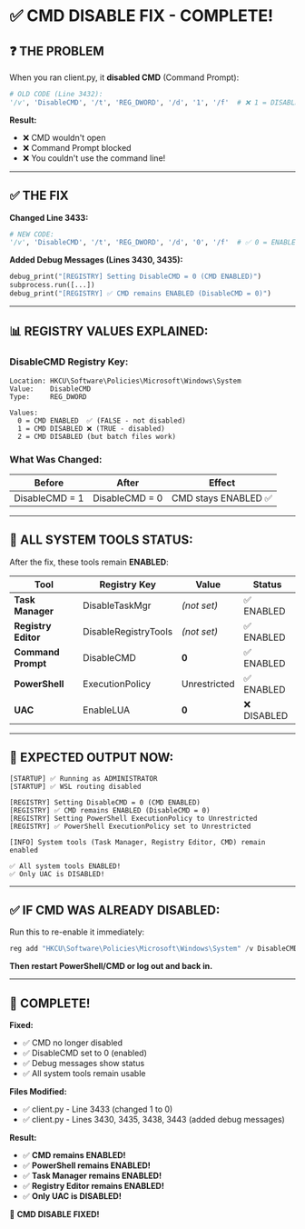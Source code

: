 # ✅ CMD DISABLE FIX - COMPLETE!

## ❓ THE PROBLEM

When you ran client.py, it **disabled CMD** (Command Prompt):

```python
# OLD CODE (Line 3432):
'/v', 'DisableCMD', '/t', 'REG_DWORD', '/d', '1', '/f'  # ❌ 1 = DISABLED
```

**Result:**
- ❌ CMD wouldn't open
- ❌ Command Prompt blocked
- ❌ You couldn't use the command line!

---

## ✅ THE FIX

**Changed Line 3433:**

```python
# NEW CODE:
'/v', 'DisableCMD', '/t', 'REG_DWORD', '/d', '0', '/f'  # ✅ 0 = ENABLED
```

**Added Debug Messages (Lines 3430, 3435):**

```python
debug_print("[REGISTRY] Setting DisableCMD = 0 (CMD ENABLED)")
subprocess.run([...])
debug_print("[REGISTRY] ✅ CMD remains ENABLED (DisableCMD = 0)")
```

---

## 📊 **REGISTRY VALUES EXPLAINED:**

### **DisableCMD Registry Key:**
```
Location: HKCU\Software\Policies\Microsoft\Windows\System
Value:    DisableCMD
Type:     REG_DWORD

Values:
  0 = CMD ENABLED  ✅ (FALSE - not disabled)
  1 = CMD DISABLED ❌ (TRUE - disabled)
  2 = CMD DISABLED (but batch files work)
```

### **What Was Changed:**

| Before | After | Effect |
|--------|-------|--------|
| DisableCMD = 1 | DisableCMD = 0 | CMD stays ENABLED ✅ |

---

## 🎯 **ALL SYSTEM TOOLS STATUS:**

After the fix, these tools remain **ENABLED**:

| Tool | Registry Key | Value | Status |
|------|--------------|-------|--------|
| **Task Manager** | DisableTaskMgr | *(not set)* | ✅ ENABLED |
| **Registry Editor** | DisableRegistryTools | *(not set)* | ✅ ENABLED |
| **Command Prompt** | DisableCMD | **0** | ✅ ENABLED |
| **PowerShell** | ExecutionPolicy | Unrestricted | ✅ ENABLED |
| **UAC** | EnableLUA | **0** | ❌ DISABLED |

---

## 🚀 **EXPECTED OUTPUT NOW:**

```
[STARTUP] ✅ Running as ADMINISTRATOR
[STARTUP] ✅ WSL routing disabled

[REGISTRY] Setting DisableCMD = 0 (CMD ENABLED)
[REGISTRY] ✅ CMD remains ENABLED (DisableCMD = 0)
[REGISTRY] Setting PowerShell ExecutionPolicy to Unrestricted
[REGISTRY] ✅ PowerShell ExecutionPolicy set to Unrestricted

[INFO] System tools (Task Manager, Registry Editor, CMD) remain enabled

✅ All system tools ENABLED!
✅ Only UAC is DISABLED!
```

---

## ✅ **IF CMD WAS ALREADY DISABLED:**

Run this to re-enable it immediately:

```powershell
reg add "HKCU\Software\Policies\Microsoft\Windows\System" /v DisableCMD /t REG_DWORD /d 0 /f
```

**Then restart PowerShell/CMD or log out and back in.**

---

## 🎉 **COMPLETE!**

**Fixed:**
- ✅ CMD no longer disabled
- ✅ DisableCMD set to 0 (enabled)
- ✅ Debug messages show status
- ✅ All system tools remain usable

**Files Modified:**
- ✅ client.py - Line 3433 (changed 1 to 0)
- ✅ client.py - Lines 3430, 3435, 3438, 3443 (added debug messages)

**Result:**
- ✅ **CMD remains ENABLED!**
- ✅ **PowerShell remains ENABLED!**
- ✅ **Task Manager remains ENABLED!**
- ✅ **Registry Editor remains ENABLED!**
- ✅ **Only UAC is DISABLED!**

🎉 **CMD DISABLE FIXED!**
